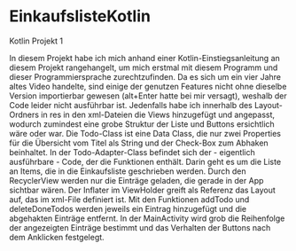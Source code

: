 # EinkaufslisteKotlin
Kotlin Projekt 1

In diesem Projekt habe ich mich anhand einer Kotlin-Einstiegsanleitung an diesem Projekt rangehangelt, um mich erstmal mit diesem Programm und dieser Programmiersprache zurechtzufinden.
Da es sich um ein vier Jahre altes Video handelte, sind einige der genutzen Features nicht ohne dieselbe Version importierbar gewesen (alt+Enter hatte bei mir versagt), weshalb der Code leider nicht ausführbar ist.
Jedenfalls habe ich innerhalb des Layout-Ordners in res in den xml-Dateien die Views hinzugefügt und angepasst, wodurch zumindest eine grobe Struktur der Liste und Buttons ersichtlich wäre oder war. 
Die Todo-Class ist eine Data Class, die nur zwei Properties für die Übersicht vom Titel als String und der Check-Box zum Abhaken beinhaltet.
In der Todo-Adapter-Class befindet sich der - eigentlich ausführbare - Code, der die Funktionen enthält. Darin geht es um die Liste an Items, die in die Einkaufsliste geschrieben werden. Durch den RecyclerView werden nur die Einträge geladen, die gerade in der App sichtbar wären.
Der Inflater im ViewHolder greift als Referenz das Layout auf, das im xml-File definiert ist. Mit den Funktionen addTodo und deleteDoneTodos werden jeweils ein Eintrag hinzugefügt und die abgehakten Einträge entfernt.
In der MainActivity wird grob die Reihenfolge der angezeigten Einträge bestimmt und das Verhalten der Buttons nach dem Anklicken festgelegt. 
